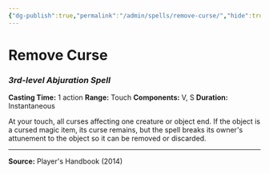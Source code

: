 ```yaml
---
{"dg-publish":true,"permalink":"/admin/spells/remove-curse/","hide":true,"updated":"2025-08-05T19:49:54.876+01:00"}
---
```


# Remove Curse
### *3rd-level Abjuration Spell*
**Casting Time:** 1 action
**Range:** Touch
**Components:** V, S
**Duration:** Instantaneous

At your touch, all curses affecting one creature or object end. If the object is a cursed magic item, its curse remains, but the spell breaks its owner's attunement to the object so it can be removed or discarded.

---
**Source:** Player's Handbook (2014)